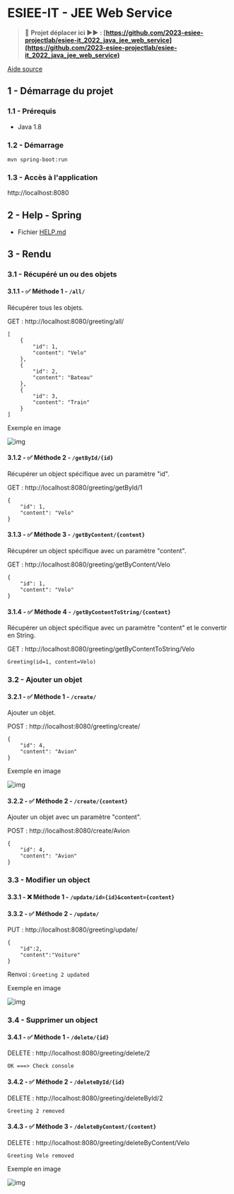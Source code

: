 # ESIEE-IT - JEE Web Service

> 🚨 **Projet déplacer ici ▶▶ : [https://github.com/2023-esiee-projectlab/esiee-it_2022_java_jee_web_service](https://github.com/2023-esiee-projectlab/esiee-it_2022_java_jee_web_service)**

[Aide source](https://www.youtube.com/watch?v=IucFDX3RO9U&t=13s)

## 1 - Démarrage du projet

### 1.1 - Prérequis

- Java 1.8

### 1.2 - Démarrage

`mvn spring-boot:run`

### 1.3 - Accès à l'application

http://localhost:8080

## 2 - Help - Spring

- Fichier [HELP.md](HELP.md)

## 3 - Rendu

### 3.1 - Récupéré un ou des objets

#### 3.1.1 - ✅ Méthode 1 - `/all/`

Récupérer tous les objets.

GET : http://localhost:8080/greeting/all/

```
[
    {
        "id": 1,
        "content": "Velo"
    },
    {
        "id": 2,
        "content": "Bateau"
    },
    {
        "id": 3,
        "content": "Train"
    }
]
```

Exemple en image

![img](_image/Postman_test_1.png)

#### 3.1.2 - ✅ Méthode 2 - `/getById/{id}`

Récupérer un object spécifique avec un paramètre "id".

GET : http://localhost:8080/greeting/getById/1

```
{
    "id": 1,
    "content": "Velo"
}
```

#### 3.1.3 - ✅ Méthode 3 - `/getByContent/{content}`

Récupérer un object spécifique avec un paramètre "content".

GET : http://localhost:8080/greeting/getByContent/Velo

```
{
    "id": 1,
    "content": "Velo"
}
```

#### 3.1.4 - ✅ Méthode 4 - `/getByContentToString/{content}`

Récupérer un object spécifique avec un paramètre "content" et le convertir en String.

GET : http://localhost:8080/greeting/getByContentToString/Velo

```
Greeting(id=1, content=Velo)
```

### 3.2 - Ajouter un objet

#### 3.2.1 - ✅ Méthode 1 - `/create/`

Ajouter un objet.

POST : http://localhost:8080/greeting/create/

```
{
    "id": 4,
    "content": "Avion"
}
```

Exemple en image

![img](_image/Postman_test_2.png)

#### 3.2.2 - ✅ Méthode 2 - `/create/{content}`

Ajouter un objet avec un paramètre "content".

POST : http://localhost:8080/create/Avion

```
{
    "id": 4,
    "content": "Avion"
}
```

### 3.3 - Modifier un object

#### 3.3.1 - ❌ Méthode 1 - `/update/id={id}&content={content}`

#### 3.3.2 - ✅ Méthode 2 - `/update/`

PUT : http://localhost:8080/greeting/update/

```
{
    "id":2,
    "content":"Voiture"
}
```

Renvoi : `Greeting 2 updated`

Exemple en image

![img](_image/Postman_test_3.png)

### 3.4 - Supprimer un object

#### 3.4.1 - ✅ Méthode 1 - `/delete/{id}`

DELETE : http://localhost:8080/greeting/delete/2

```
OK ===> Check console
```

#### 3.4.2 - ✅ Méthode 2 - `/deleteById/{id}`

DELETE : http://localhost:8080/greeting/deleteById/2

```
Greeting 2 removed
```

#### 3.4.3 - ✅ Méthode 3 - `/deleteByContent/{content}`

DELETE : http://localhost:8080/greeting/deleteByContent/Velo

```
Greeting Velo removed
```

Exemple en image

![img](_image/Postman_test_4.png)

